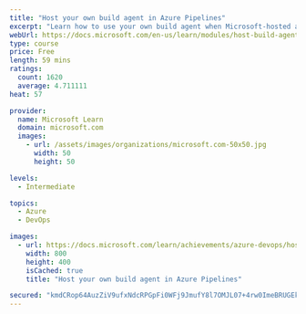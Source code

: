 ```yaml
---
title: "Host your own build agent in Azure Pipelines"
excerpt: "Learn how to use your own build agent when Microsoft-hosted agents don't meet your needs."
webUrl: https://docs.microsoft.com/en-us/learn/modules/host-build-agent/
type: course
price: Free
length: 59 mins
ratings:
  count: 1620
  average: 4.711111
heat: 57

provider:
  name: Microsoft Learn
  domain: microsoft.com
  images:
    - url: /assets/images/organizations/microsoft.com-50x50.jpg
      width: 50
      height: 50

levels:
  - Intermediate

topics:
  - Azure
  - DevOps

images:
  - url: https://docs.microsoft.com/learn/achievements/azure-devops/host-your-own-build-server-in-your-build-pipeline-social.png
    width: 800
    height: 400
    isCached: true
    title: "Host your own build agent in Azure Pipelines"

secured: "kmdCRop64AuzZiV9ufxNdcRPGpFi0WFj9JmufY8l7OMJL07+4rw0ImeBRUGEkpnKOkQoo031caBlvXGLPr/+YCQoxvTQ+XBwy6fgxbcHuHolza03R6nFnTMOEbOyXf3oYKCDp7+vYIgdl0w6r+fumNO/gjTk2SftFVDMiu/DeaxRf8okuT6FcOKKXJSk1T2eAizTXINRo+DtQjfgcy8rvl2UzZKME5lh7uczCABYaL3kmksJ+o1elCX+VMs80vhd1j/06H3Kc2HoEF8GY5AU3O9G/h0cptYXzfSvhgwY0h/re45Ybu36EIEOdczq1dSsjDolteuiqJZWZ32JBMfIzT70g8T/rS6TPmchzwpAUiVkpKYz6WL5o07vpkw24LcucdcF2uJhAs0DWyx8MBTuyg==;FETOnEH4ltZ2B9PZRJD4nw=="
---
```


